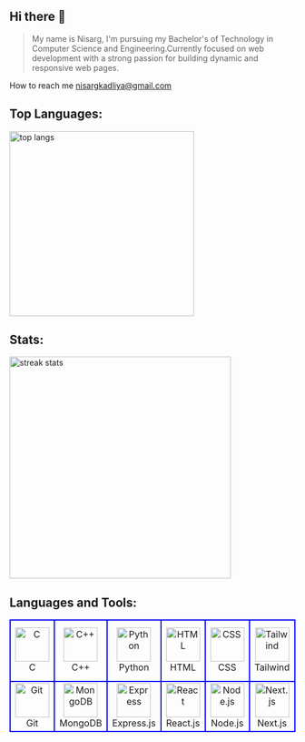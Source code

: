 ## Hi there 👋

<!--
**Nisarg0110/Nisarg0110** is a ✨ _special_ ✨ repository because its `README.md` (this file) appears on your GitHub profile.

Here are some ideas to get you started:

- 🔭 I’m currently working on ...
- 🌱 I’m currently learning ...
- 👯 I’m looking to collaborate on ...
- 🤔 I’m looking for help with ...
- 💬 Ask me about ...
- 📫 How to reach me: ...
- 😄 Pronouns: ...
- ⚡ Fun fact: ...
-->


> My name is Nisarg, I'm pursuing my Bachelor's of Technology in Computer Science and Engineering.Currently focused on web development with a strong passion for building dynamic and responsive web pages.

How to reach me nisargkadliya@gmail.com

<!-- ## Activity Graph: 
 [![Activity graph](http://github-profile-summary-cards.vercel.app/api/cards/profile-details?username=Nisarg0110&theme=transparent)](https://github.com/Nisarg0110/) -->

## Top Languages: 
<!--![Top Langs](https://github-readme-stats.vercel.app/api/top-langs/?username=Nisarg0110&layout=compact)-->
<img width=325 align="center" src="https://github-readme-stats.vercel.app/api/top-langs/?username=Nisarg0110&hide=HTML&langs_count=8&layout=compact&theme=react&border_radius=10&size_weight=0.5&count_weight=0.5&exclude_repo=github-readme-stats" alt="top langs" />

## Stats:
<!--![GitHub Streak](https://github-readme-streak-stats.herokuapp.com/?user=Nisarg0110&theme=transparent)-->
<img width=390 src="https://streak-stats.demolab.com/?user=Nisarg0110&count_private=true&theme=react&border_radius=10" alt="streak stats"/>

## Languages and Tools:

<table>
<tr>
<td align="center" width="96" style="border:2px solid blue">
        <a href="https://www.cprogramming.com/"><img src="https://skillicons.dev/icons?i=c" width="60" height="60" padding="5" alt="C" /></a>
        <br>C</br>
</td>
 
<td align="center" width="96" style="border:2px solid blue">
        <a href="https://www.w3schools.com/cpp/"><img src="https://skillicons.dev/icons?i=cpp" width="60" height="60" padding="5" alt="C++" /></a>
        <br>C++</br>
</td>
<td align="center" width="96" style="border:2px solid blue">
        <a href="https://www.python.org/"><img src="https://skillicons.dev/icons?i=py" width="60" height="60" padding="5" alt="Python" /></a>
        <br>Python</br>
</td>
<td align="center" width="96" style="border:2px solid blue">
        <a href="https://www.w3schools.com/html/"><img src="https://skillicons.dev/icons?i=html" width="60" height="60" padding="5" alt="HTML" /></a>
        <br>HTML</br>
</td>
<td align="center" width="96" style="border:2px solid blue">
        <a href="https://www.w3schools.com/css/"><img src="https://skillicons.dev/icons?i=css" width="60" height="60" padding="5" alt="CSS" /></a>
        <br>CSS</br>
</td>
<td align="center" width="96" style="border:2px solid blue">
        <a href="https://tailwindcss.com/"><img src="https://skillicons.dev/icons?i=tailwind" width="60" height="60" padding="5" alt="Tailwind" /></a>
        <br>Tailwind</br>
</td>
<td align="center" width="96" style="border:2px solid blue">
        <a href="https://developer.mozilla.org/en-US/docs/Web/JavaScript"><img src="https://skillicons.dev/icons?i=javascript" width="60" height="60" padding="5" alt="JavaScript" /></a>
        <br>JavaScript</br>
</td>
<td align="center" width="96" style="border:2px solid blue">
        <a href="https://code.visualstudio.com/"><img src="https://skillicons.dev/icons?i=vscode" width="60" height="60" padding="5" alt="VS Code" /></a>
        <br>VS Code</br>
</td>
<td align="center" width="96" style="border:2px solid blue">
        <a href="https://getbootstrap.com/"><img src="https://skillicons.dev/icons?i=bootstrap" width="60" height="60" padding="5" alt="Bootstrap"  /></a>
        <br>Bootstrap</br>
</td>
</tr>
<tr>
 <td align="center" width="96" style="border:2px solid blue">
        <a href="https://git-scm.com/"><img src="https://skillicons.dev/icons?i=git" width="60" height="60" padding="5" alt="Git" /></a>
        <br>Git</br>
</td>
<td align="center" width="96" style="border:2px solid blue">
        <a href="https://www.mongodb.com/"><img src="https://skillicons.dev/icons?i=mongodb" width="60" height="60" padding="5" alt="MongoDB" /></a>
        <br>MongoDB</br>
</td>
<td align="center" width="96" style="border:2px solid blue">
        <a href="https://expressjs.com/"><img src="https://skillicons.dev/icons?i=express" width="60" height="60" padding="5" alt="Express" /></a>
        <br>Express.js</br>
</td>
<td align="center" width="96" style="border:2px solid blue">
        <a href="https://react.dev/"><img src="https://skillicons.dev/icons?i=react" width="60" height="60" padding="5" alt="React" /></a>
        <br>React.js</br>
</td>
<td align="center" width="96" style="border:2px solid blue">
        <a href="https://nodejs.org/en"><img src="https://skillicons.dev/icons?i=nodejs" width="60" height="60" padding="5" alt="Node.js" /></a>
        <br>Node.js</br>
</td>
<td align="center" width="96" style="border:2px solid blue">
        <a href="https://nextjs.org/"><img src="https://skillicons.dev/icons?i=nextjs" width="60" height="60" padding="5" alt="Next.js" /></a>
        <br>Next.js</br>
</td>
<td align="center" width="96" style="border:2px solid blue">
        <a href="https://www.postman.com/"><img src="https://skillicons.dev/icons?i=postman" width="60" height="60" padding="5" alt="Postman" /></a>
        <br>Postman</br>
</td>
<td align="center" width="96" style="border:2px solid blue">
        <a href="https://www.Jenkins.io/"><img src="https://skillicons.dev/icons?i=jenkins" width="60" height="60" padding="5" alt="TypeScript" /></a>
        <br>Jenkins</br>
</td>
<td align="center" width="96" style="border:2px solid blue">
        <a href="https://kubernetes.io/"><img src="https://skillicons.dev/icons?i=kubernetes" width="60" height="60" padding="5" alt="Redis" /></a>
        <br>Kubernetes</br>
</td>
</tr>
</table>

